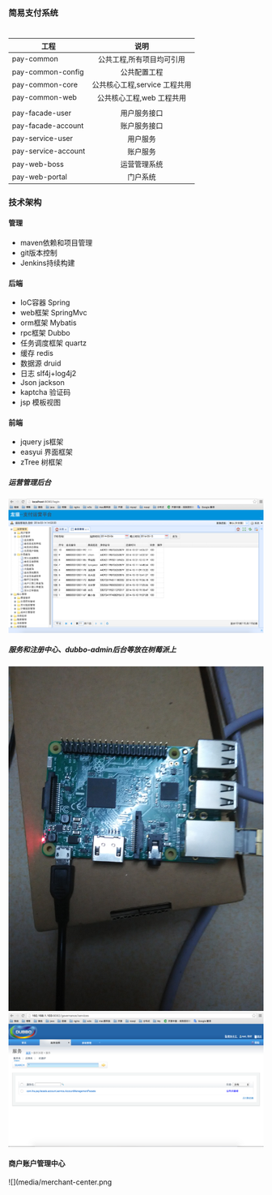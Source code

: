 ### 简易支付系统


# 
| 工程        |   说明           |
| ------------- |:-------------:|
| pay-common      | 公共工程,所有项目均可引用|
| pay-common-config      | 公共配置工程|
| pay-common-core | 公共核心工程,service 工程共用  |    
| pay-common-web | 公共核心工程,web 工程共用  |    
| 						|				              |
| pay-facade-user |	用户服务接口   |
| pay-facade-account |	账户服务接口   |
| pay-service-user| 用户服务       |
| pay-service-account| 账户服务    |
| pay-web-boss    | 运营管理系统    |
| pay-web-portal  | 门户系统        |

### 技术架构

#### 管理
* maven依赖和项目管理
* git版本控制
* Jenkins持续构建

#### 后端
* IoC容器 Spring
* web框架 SpringMvc
* orm框架 Mybatis
* rpc框架 Dubbo
* 任务调度框架 quartz
* 缓存 redis
* 数据源 druid
* 日志 slf4j+log4j2
* Json jackson
* kaptcha 验证码
* jsp 模板视图

#### 前端
* jquery js框架
* easyui 界面框架
* zTree 树框架

##### 运营管理后台
![](media/member_info.png)

##### 服务和注册中心、dubbo-admin后台等放在树莓派上
![](media/raspi.jpg)
![](media/dubbo.png)

#### 商户账户管理中心
![](media/merchant-center.png